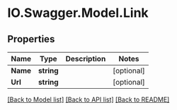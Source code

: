 # IO.Swagger.Model.Link
## Properties

Name | Type | Description | Notes
------------ | ------------- | ------------- | -------------
**Name** | **string** |  | [optional] 
**Url** | **string** |  | [optional] 

[[Back to Model list]](../README.md#documentation-for-models) [[Back to API list]](../README.md#documentation-for-api-endpoints) [[Back to README]](../README.md)

